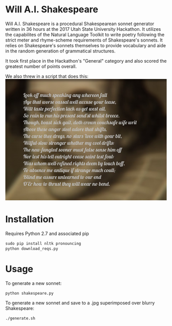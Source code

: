 # Will A.I. Shakespeare
Will A.I. Shakespeare is a procedural Shakespearean sonnet generator written in 36 hours at the 2017 Utah State University Hackathon. It utilizes the capabilites of the Natural Language Toolkit to write poetry following the strict meter and rhyme-scheme requirements of Shakespeare's sonnets. It relies on Shakespeare's sonnets themselves to provide vocabulary and aide in the random generation of grammatical structures. 

It took first place in the Hackathon's "General" category and also scored the greatest number of points overall.

We also threw in a script that does this:
![Will-Ai-Sonnet](./Sonnet.jpg "Example Sonnet")

# Installation

Requires Python 2.7 and associated pip

```
sudo pip install nltk pronouncing 
python download_reqs.py
```

# Usage

To generate a new sonnet:
```
python shakespeare.py
```

To generate a new sonnet and save to a .jpg superimposed over blurry Shakespeare:
```
./generate.sh
```
